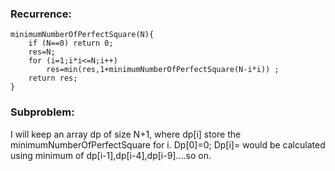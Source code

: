 ### Recurrence:

```
minimumNumberOfPerfectSquare(N){
	if (N==0) return 0;
	res=N;
	for (i=1;i*i<=N;i++)
		res=min(res,1+minimumNumberOfPerfectSquare(N-i*i)) ;
	return res;
}
```

### Subproblem:

I will keep an array dp of size N+1, where dp[i] store the minimumNumberOfPerfectSquare for i.
Dp[0]=0;
Dp[i]= would be calculated using minimum of dp[i-1],dp[i-4],dp[i-9]….so on.
